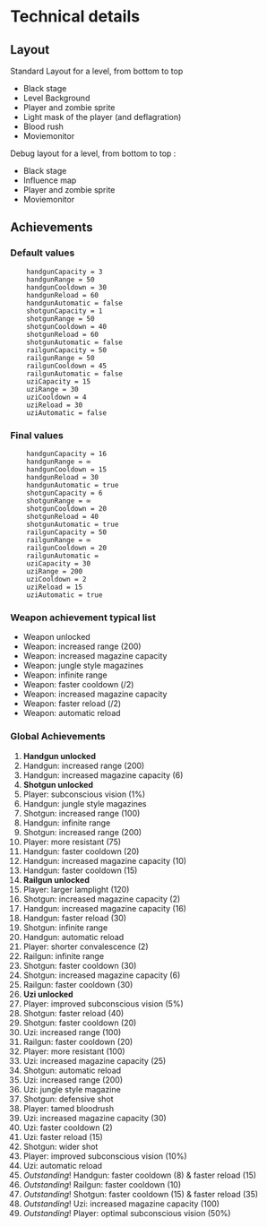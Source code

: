 Technical details
=================

Layout
------
Standard Layout for a level, from bottom to top
	
* Black stage
* Level Background
* Player and zombie sprite
* Light mask of the player (and deflagration)
* Blood rush
* Moviemonitor

Debug layout for a level, from bottom to top :

* Black stage
* Influence map
* Player and zombie sprite
* Moviemonitor

Achievements
------------

### Default values
```
	handgunCapacity = 3
	handgunRange = 50
	handgunCooldown = 30
	handgunReload = 60
	handgunAutomatic = false
	shotgunCapacity = 1
	shotgunRange = 50
	shotgunCooldown = 40
	shotgunReload = 60
	shotgunAutomatic = false
	railgunCapacity = 50
	railgunRange = 50
	railgunCooldown = 45
	railgunAutomatic = false
	uziCapacity = 15
	uziRange = 30
	uziCooldown = 4
	uziReload = 30
	uziAutomatic = false
```

### Final values
```
	handgunCapacity = 16
	handgunRange = ∞
	handgunCooldown = 15
	handgunReload = 30
	handgunAutomatic = true
	shotgunCapacity = 6
	shotgunRange = ∞
	shotgunCooldown = 20
	shotgunReload = 40
	shotgunAutomatic = true
	railgunCapacity = 50
	railgunRange = ∞
	railgunCooldown = 20
	railgunAutomatic =
	uziCapacity = 30
	uziRange = 200
	uziCooldown = 2
	uziReload = 15
	uziAutomatic = true
```

### Weapon achievement typical list
* Weapon unlocked
* Weapon: increased range (200)
* Weapon: increased magazine capacity
* Weapon: jungle style magazines
* Weapon: infinite range
* Weapon: faster cooldown (/2)
* Weapon: increased magazine capacity
* Weapon: faster reload (/2)
* Weapon: automatic reload


### Global Achievements

1. **Handgun unlocked**
1. Handgun: increased range (200)
1. Handgun: increased magazine capacity (6)
2. **Shotgun unlocked**
9. Player: subconscious vision (1%)
1. Handgun: jungle style magazines
2. Shotgun: increased range (100)
1. Handgun: infinite range
2. Shotgun: increased range (200)
9. Player: more resistant (75)
1. Handgun: faster cooldown (20)
1. Handgun: increased magazine capacity (10)
1. Handgun: faster cooldown (15)
3. **Railgun unlocked**
9. Player: larger lamplight (120)
2. Shotgun: increased magazine capacity (2)
1. Handgun: increased magazine capacity (16)
1. Handgun: faster reload (30)
2. Shotgun: infinite range
1. Handgun: automatic reload
9. Player: shorter convalescence (2)
3. Railgun: infinite range
2. Shotgun: faster cooldown (30)
2. Shotgun: increased magazine capacity (6)
3. Railgun: faster cooldown (30)
4. **Uzi unlocked**
9. Player: improved subconscious vision (5%)
2. Shotgun: faster reload (40)
2. Shotgun: faster cooldown (20)
4. Uzi: increased range (100)
3. Railgun: faster cooldown (20)
9. Player: more resistant (100)
4. Uzi: increased magazine capacity (25)
2. Shotgun: automatic reload
4. Uzi: increased range (200)
4. Uzi: jungle style magazine
2. Shotgun: defensive shot
9. Player: tamed bloodrush
4. Uzi: increased magazine capacity (30)
4. Uzi: faster cooldown (2)
4. Uzi: faster reload (15)
2. Shotgun: wider shot
9. Player: improved subconscious vision  (10%)
4. Uzi: automatic reload
5. *Outstanding*! Handgun: faster cooldown (8) & faster reload (15)
5. *Outstanding*! Railgun: faster cooldown (10)
5. *Outstanding*! Shotgun: faster cooldown (15) & faster reload (35)
5. *Outstanding*! Uzi: increased magazine capacity (100)
5. *Outstanding*! Player: optimal subconscious vision (50%)